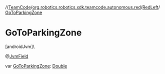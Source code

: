 //[TeamCode](../../../index.md)/[org.robotics.robotics.xdk.teamcode.autonomous.red](../index.md)/[RedLeft](index.md)/[GoToParkingZone](-go-to-parking-zone.md)

# GoToParkingZone

[androidJvm]\

@[JvmField](https://kotlinlang.org/api/latest/jvm/stdlib/kotlin.jvm/-jvm-field/index.html)

var [GoToParkingZone](-go-to-parking-zone.md): [Double](https://kotlinlang.org/api/latest/jvm/stdlib/kotlin/-double/index.html)
